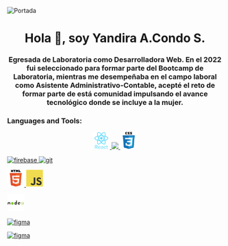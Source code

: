 ![Portada](img/Portada%20de%20Facebook%20de%20sitio%20web%20en%20turquesa.gif)

<h1 align="center">Hola 👋, soy Yandira A.Condo S.</h1>
<h3 align="center">Egresada de Laboratoria como Desarrolladora Web. En el 2022 fui seleccionado para formar parte del Bootcamp de Laboratoria, mientras me desempeñaba en el campo laboral como Asistente Administrativo-Contable, acepté el reto de formar parte de está comunidad impulsando el avance tecnológico donde se incluye a la mujer.</h3>


<h3 align="left">Languages and Tools:</h3>
<p align="center"> 
<a href="https://reactjs.org/" target="_blank" rel="noreferrer" rel="noreferrer"> <img src="https://raw.githubusercontent.com/devicons/devicon/master/icons/react/react-original-wordmark.svg" alt="react" width="40"height="40"/> </a> <a href="https://reactnative.dev/" target="_blank" rel="noreferrer"> <img src="https://reactnative.dev/img

<a href="https://www.w3schools.com/css/" target="_blank" rel="noreferrer"> <img src="https://raw.githubusercontent.com/devicons/devicon/master/icons/css3/css3-original-wordmark.svg" alt="css3" width="40" height="40"/> </a>  

<a href="https://firebase.google.com/" target="_blank" rel="noreferrer"> <img src="https://www.vectorlogo.zone/logos/firebase/firebase-icon.svg" alt="firebase" width="40" height="40"/> </a> <a href="https://git-scm.com/" target="_blank" rel="noreferrer"> <img src="https://www.vectorlogo.zone/logos/git-scm/git-scm-icon.svg" alt="git" width="40" height="40"/> </a>

 <a href="https://www.w3.org/html/" target="_blank" rel="noreferrer"> <img src="https://raw.githubusercontent.com/devicons/devicon/master/icons/html5/html5-original-wordmark.svg" alt="html5" width="40" height="40"/> </a>
 <a href="https://developer.mozilla.org/en-US/docs/Web/JavaScript" target="_blank" rel="noreferrer"> <img src="https://raw.githubusercontent.com/devicons/devicon/master/icons/javascript/javascript-original.svg" alt="javascript" width="40" height="40"/> </a> 

 <a href="https://nodejs.org" target="_blank" rel="noreferrer"> <img src="https://raw.githubusercontent.com/devicons/devicon/master/icons/nodejs/nodejs-original-wordmark.svg" alt="nodejs" width="40" height="40"/> </a> 
 
 <a href="https://www.figma.com/" target="_blank" rel="noreferrer"> <img src="https://www.vectorlogo.zone/logos/figma/figma-icon.svg" alt="figma" width="40" height="40"/> </a>
 
 <a href="https://procreate.com/" target="_blank" rel="noreferrer"> <img src="./images/Procreate.png" alt="figma" width="40" height="40"/> </a>  </p>